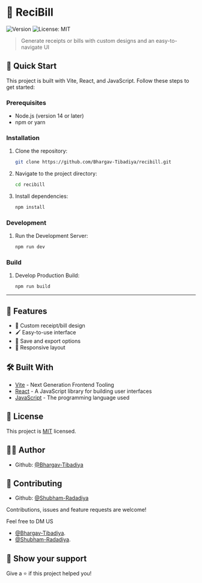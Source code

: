 # 🧾 ReciBill

![Version](https://img.shields.io/badge/version-1.0-blue.svg?cacheSeconds=2592000)
![License: MIT](https://img.shields.io/badge/License-MIT-yellow.svg)

> Generate receipts or bills with custom designs and an easy-to-navigate UI

## 🚀 Quick Start

This project is built with Vite, React, and JavaScript. Follow these steps to get started:

### Prerequisites

- Node.js (version 14 or later)
- npm or yarn

### Installation

1. Clone the repository:
   ```sh
   git clone https://github.com/Bhargav-Tibadiya/recibill.git
   ```

2. Navigate to the project directory:
   ```sh
   cd recibill
   ```

3. Install dependencies:
   ```sh
   npm install
   ```

### Development

1. Run the Development Server:
   ```sh
   npm run dev
   ```


### Build

1. Develop Production Build:
   ```sh
   npm run build
   ```

---

## 🎨 Features

* 📄 Custom receipt/bill design
* 🖌️ Easy-to-use interface
* 💾 Save and export options
* 🔄 Responsive layout

## 🛠️ Built With

* [Vite](https://vitejs.dev/) - Next Generation Frontend Tooling
* [React](https://reactjs.org/) - A JavaScript library for building user interfaces
* [JavaScript](https://developer.mozilla.org/en-US/docs/Web/JavaScript) - The programming language used

## 📝 License

This project is [MIT](https://opensource.org/licenses/MIT) licensed.

## 👨‍💻 Author

* Github: [@Bhargav-Tibadiya](https://github.com/Bhargav-Tibadiya)

## 🤝 Contributing

* Github: [@Shubham-Radadiya](https://github.com/shubhamradadiya)


Contributions, issues and feature requests are welcome!

Feel free to DM US

* [@Bhargav-Tibadiya](https://www.linkedin.com/in/bhargav-tibadiya/).
* [@Shubham-Radadiya](https://www.linkedin.com/in/shubham-radadiya/).

## 🌟 Show your support

Give a ⭐️ if this project helped you!
